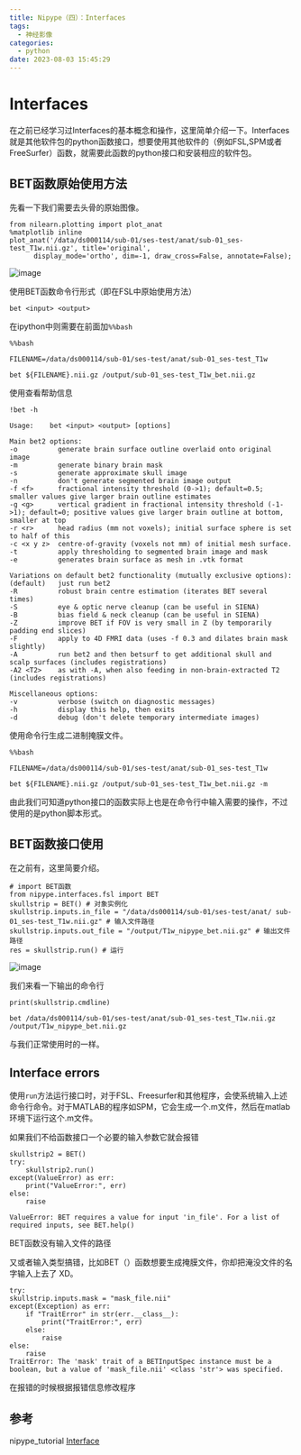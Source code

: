 ```yaml
---
title: Nipype（四）：Interfaces
tags:
  - 神经影像
categories:
  - python
date: 2023-08-03 15:45:29
---
```


# Interfaces
在之前已经学习过Interfaces的基本概念和操作，这里简单介绍一下。Interfaces就是其他软件包的python函数接口，想要使用其他软件的（例如FSL,SPM或者FreeSurfer）函数，就需要此函数的python接口和安装相应的软件包。

## BET函数原始使用方法
先看一下我们需要去头骨的原始图像。

    from nilearn.plotting import plot_anat
    %matplotlib inline
    plot_anat('/data/ds000114/sub-01/ses-test/anat/sub-01_ses-test_T1w.nii.gz', title='original',
          display_mode='ortho', dim=-1, draw_cross=False, annotate=False);

![image](https://cdn.staticaly.com/gh/maxiro-samurai/image-bed@main/image/image.4xdlr3xmwg00.webp)

使用BET函数命令行形式（即在FSL中原始使用方法）

    bet <input> <output>

在ipython中则需要在前面加`%%bash`

    %%bash

    FILENAME=/data/ds000114/sub-01/ses-test/anat/sub-01_ses-test_T1w

    bet ${FILENAME}.nii.gz /output/sub-01_ses-test_T1w_bet.nii.gz

使用查看帮助信息

    !bet -h

    Usage:    bet <input> <output> [options]

    Main bet2 options:
    -o          generate brain surface outline overlaid onto original image
    -m          generate binary brain mask
    -s          generate approximate skull image
    -n          don't generate segmented brain image output
    -f <f>      fractional intensity threshold (0->1); default=0.5; smaller values give larger brain outline estimates
    -g <g>      vertical gradient in fractional intensity threshold (-1->1); default=0; positive values give larger brain outline at bottom, smaller at top
    -r <r>      head radius (mm not voxels); initial surface sphere is set to half of this
    -c <x y z>  centre-of-gravity (voxels not mm) of initial mesh surface.
    -t          apply thresholding to segmented brain image and mask
    -e          generates brain surface as mesh in .vtk format

    Variations on default bet2 functionality (mutually exclusive options):
    (default)   just run bet2
    -R          robust brain centre estimation (iterates BET several times)
    -S          eye & optic nerve cleanup (can be useful in SIENA)
    -B          bias field & neck cleanup (can be useful in SIENA)
    -Z          improve BET if FOV is very small in Z (by temporarily padding end slices)
    -F          apply to 4D FMRI data (uses -f 0.3 and dilates brain mask slightly)
    -A          run bet2 and then betsurf to get additional skull and scalp surfaces (includes registrations)
    -A2 <T2>    as with -A, when also feeding in non-brain-extracted T2 (includes registrations)

    Miscellaneous options:
    -v          verbose (switch on diagnostic messages)
    -h          display this help, then exits
    -d          debug (don't delete temporary intermediate images)

使用命令行生成二进制掩膜文件。

    %%bash

    FILENAME=/data/ds000114/sub-01/ses-test/anat/sub-01_ses-test_T1w

    bet ${FILENAME}.nii.gz /output/sub-01_ses-test_T1w_bet.nii.gz -m


由此我们可知道python接口的函数实际上也是在命令行中输入需要的操作，不过使用的是python脚本形式。

## BET函数接口使用

在之前有，这里简要介绍。

    # import BET函数
    from nipype.interfaces.fsl import BET
    skullstrip = BET() # 对象实例化
    skullstrip.inputs.in_file = "/data/ds000114/sub-01/ses-test/anat/ sub-01_ses-test_T1w.nii.gz" # 输入文件路径
    skullstrip.inputs.out_file = "/output/T1w_nipype_bet.nii.gz" # 输出文件路径
    res = skullstrip.run() # 运行

![image](https://cdn.staticaly.com/gh/maxiro-samurai/image-bed@main/image/image.vyddlx4ra8g.webp)

我们来看一下输出的命令行

    print(skullstrip.cmdline)

    bet /data/ds000114/sub-01/ses-test/anat/sub-01_ses-test_T1w.nii.gz /output/T1w_nipype_bet.nii.gz

与我们正常使用时的一样。


## Interface errors

使用`run`方法运行接口时，对于FSL、Freesurfer和其他程序，会使系统输入上述命令行命令。对于MATLAB的程序如SPM，它会生成一个.m文件，然后在matlab环境下运行这个.m文件。

如果我们不给函数接口一个必要的输入参数它就会报错

    skullstrip2 = BET()
    try:
        skullstrip2.run()
    except(ValueError) as err:
        print("ValueError:", err)
    else:
        raise

    ValueError: BET requires a value for input 'in_file'. For a list of required inputs, see BET.help()

BET函数没有输入文件的路径

又或者输入类型搞错，比如BET（）函数想要生成掩膜文件，你却把淹没文件的名字输入上去了 XD。

    try:
    skullstrip.inputs.mask = "mask_file.nii"
    except(Exception) as err:
        if "TraitError" in str(err.__class__):
            print("TraitError:", err)
        else:
            raise
    else:
        raise
    TraitError: The 'mask' trait of a BETInputSpec instance must be a boolean, but a value of 'mask_file.nii' <class 'str'> was specified.

在报错的时候根据报错信息修改程序


## 参考
nipype_tutorial [Interface](https://miykael.github.io/nipype_tutorial/notebooks/basic_interfaces.html)